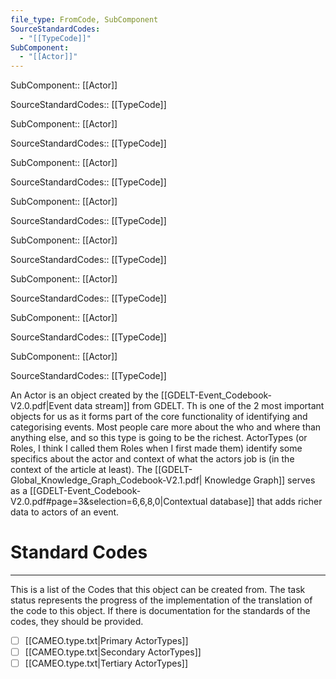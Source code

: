 ```yaml
---
file_type: FromCode, SubComponent
SourceStandardCodes:
  - "[[TypeCode]]"
SubComponent:
  - "[[Actor]]"
---
```

SubComponent:: [[Actor]]

SourceStandardCodes:: [[TypeCode]]

SubComponent:: [[Actor]]

SourceStandardCodes:: [[TypeCode]]

SubComponent:: [[Actor]]

SourceStandardCodes:: [[TypeCode]]

SubComponent:: [[Actor]]

SourceStandardCodes:: [[TypeCode]]

SubComponent:: [[Actor]]

SourceStandardCodes:: [[TypeCode]]

SubComponent:: [[Actor]]

SourceStandardCodes:: [[TypeCode]]

SubComponent:: [[Actor]]

SourceStandardCodes:: [[TypeCode]]

SubComponent:: [[Actor]]

SourceStandardCodes:: [[TypeCode]]


An Actor is an object created by the [[GDELT-Event_Codebook-V2.0.pdf|Event data stream]] from GDELT. Th is one of the 2 most important objects for us as it forms part of the core functionality of identifying and categorising events. Most people care more about the who and where than anything else, and so this type is going to be the richest. ActorTypes (or Roles, I think I called them Roles when I first made them) identify some specifics about the actor and context of what the actors job is (in the context of the article at least). The [[GDELT-Global_Knowledge_Graph_Codebook-V2.1.pdf| Knowledge Graph]] serves as a [[GDELT-Event_Codebook-V2.0.pdf#page=3&selection=6,6,8,0|Contextual database]] that adds richer data to actors of an event.
# Standard Codes
---
This is a list of the Codes that this object can be created from. The task status represents the progress of the implementation of the translation of the code to this object. If there is documentation for the standards of the codes, they should be provided.

- [ ] [[CAMEO.type.txt|Primary ActorTypes]]
- [ ] [[CAMEO.type.txt|Secondary ActorTypes]]
- [ ] [[CAMEO.type.txt|Tertiary ActorTypes]]
